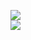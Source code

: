 [![](https://img.shields.io/badge/Made%20With-Github%20Spray-lightgrey.svg?style=for-the-badge&logo=github)](https://github.com/Annihil/github-spray#881)  
[![](https://i.imgur.com/2DrTn0Z.gif)](https://github.com/Annihil/github-spray)